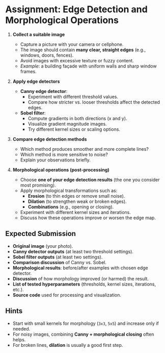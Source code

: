 # Assignment: Edge Detection and Morphological Operations

1. **Collect a suitable image**  
   - Capture a picture with your camera or cellphone.  
   - The image should contain **many clear, straight edges** (e.g., windows, doors, fences).  
   - Avoid images with excessive texture or fuzzy content.  
   - *Example*: a building façade with uniform walls and sharp window frames.  

2. **Apply edge detectors**  
   - **Canny edge detector**:  
     - Experiment with different threshold values.  
     - Compare how stricter vs. looser thresholds affect the detected edges.  
   - **Sobel filter**:  
     - Compute gradients in both directions (x and y).  
     - Visualize gradient magnitude images.  
     - Try different kernel sizes or scaling options.  

3. **Compare edge detection methods**  
   - Which method produces smoother and more complete lines?  
   - Which method is more sensitive to noise?  
   - Explain your observations briefly.  

4. **Morphological operations (post-processing)**  
   - Choose **one of your edge detection results** (the one you consider most promising).  
   - Apply morphological transformations such as:  
     - **Erosion** (to thin edges or remove small noise).  
     - **Dilation** (to strengthen weak or broken edges).  
     - **Combinations** (e.g., opening or closing).  
   - Experiment with different kernel sizes and iterations.  
   - Discuss how these operations improve or worsen the edge map.  

## Expected Submission

- **Original image** (your photo).  
- **Canny detector outputs** (at least two threshold settings).  
- **Sobel filter outputs** (at least two settings).  
- **Comparison discussion** of Canny vs. Sobel.  
- **Morphological results**: before/after examples with chosen edge detector.  
- **Discussion** of how morphology improved (or harmed) the result.  
- **List of tested hyperparameters** (thresholds, kernel sizes, iterations, etc.).  
- **Source code** used for processing and visualization.  

## Hints

- Start with small kernels for morphology (`3x3`, `5x5`) and increase only if needed.  
- For noisy images, combining **Canny + morphological closing** often helps.  
- For broken lines, **dilation** is usually a good first step.  

